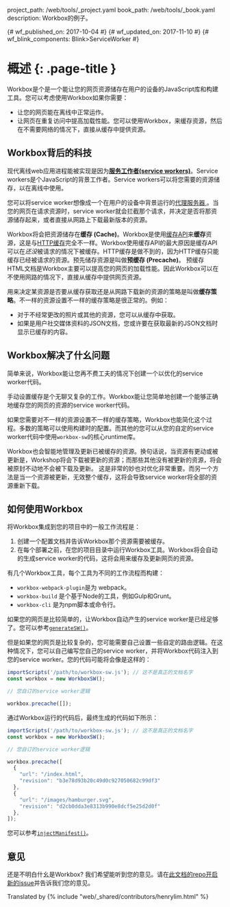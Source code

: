 project_path: /web/tools/_project.yaml
book_path: /web/tools/_book.yaml
description: Workbox的例子。

{# wf_published_on: 2017-10-04 #}
{# wf_updated_on: 2017-11-10 #}
{# wf_blink_components: Blink>ServiceWorker #}

# 概述 {: .page-title }

Workbox是个是一个能让您的网页资源储存在用户的设备的JavaScript库和构建工具。您可以考虑使用Workbox如果你需要：

- 让您的网页能在离线中正常运作。
- 让网页在重复访问中提高加载性能。您可以使用Workbox，来缓存资源，然后在不需要网络的情况下，直接从缓存中提供资源。

## Workbox背后的科技

现代离线web应用进程能被实现是因为[**服务工作者(service workers)**](/web/fundamentals/getting-started/primers/service-workers)。Service workers是个JavaScript的背景工作者。Service workers可以将您需要的资源储存，以在离线中使用。

您可以将service worker想像成一个在用户的设备中背景运行的[代理服务器 ](https://en.wikipedia.org/wiki/Proxy_server)。当您的网页在请求资源时，service worker就会拦截那个请求，并决定是否将那资源储存起来，或者直接从网路上下载最新版本的资源。

Workbox将会把资源储存在**缓存 (Cache)**。Workbox是使用[缓存API](https://developer.mozilla.org/en-US/docs/Web/API/Cache)来**缓存**资源，这是与[HTTP缓存](/web/fundamentals/performance/optimizing-content-efficiency/http-caching)完全不一样。Workbox使用缓存API的最大原因是缓存API可以在*还没*被请求的情况下被缓存。HTTP缓存是做不到的，因为HTTP缓存只能缓存已经被请求的资源。预先储存资源是叫做**预缓存 (Precache)**。 预缓存 HTML文档是Workbox主要可以提高您的网页的加载性能。因此Workbox可以在不使用网路的情况下，直接从缓存中提供网页资源。

用来决定某资源是否要从缓存获取还是从网路下载新的资源的策略是叫做**缓存策略**。不一样的资源设置不一样的缓存策略是很正常的。例如：

- 对于不经常更改的照片或其他的资源，您可以从缓存中获取。
- 如果是用户社交媒体资料的JSON文档，您或许要在获取最新的JSON文档时显示已缓存的内容。

## Workbox解决了什幺问题

简单来说，Workbox能让您再不费工夫的情况下创建一个以优化的service worker代码。

手动设置缓存是个无聊又复杂的工作。Workbox能让您简单地创建一个能够正确地缓存您的网页的资源的service worker代码。

如果您需要对不一样的资源设置不一样的缓存策略，Workbox也能简化这个过程。多数的策略可以使用构建时的配置。而其他的您可以从您的自定的service worker代码中使用`workbox-sw`的核心runtime库。

Workbox也会智能地管理及更新已被缓存的资源。换句话说，当资源有更动或被更新是，Workshop将会下载被更新的资源；而那些其他没有被更新的资源，将会被原封不动地不会被下载及更新。 这是非常的妙也对优化非常重要。而另一个方法是当一个资源被更新，无效整个缓存，这将会导致service worker将全部的资源重新下载。

## 如何使用Workbox

将Workbox集成到您的项目中的一般工作流程是：

1. 创建一个配置文档并告诉Workbox那个资源需要被缓存。
2. 在每个部署之前，在您的项目目录中运行Workbox工具。Workbox将会自动的生成service worker的代码，这将会用来缓存及更新网页的资源。

有几个Workbox工具，每个工具为不同的工作流程而构建：

- `workbox-webpack-plugin`是为 webpack。
- `workbox-build` 是个基于Node的工具，例如Gulp和Grunt。
- `workbox-cli` 是为npm脚本或命令行。

如果您的网页是比较简单的，让Workbox自动产生的service worker是已经足够了。您可以参考[`generateSW()`](reference-docs/latest/module-workbox-build.html#.generateSW)。

但是如果您的网页是比较复杂的，您可能需要自己设置一些自定的路由逻辑。在这种情况下，您可以自己编写您自己的service worker，并将Workbox代码注入到您的service worker。您的代码可能将会像是这样的：

```javascript
importScripts('/path/to/workbox-sw.js'); // 这不是真正的文档名字
const workbox = new WorkboxSW();

// 您自订的service worker逻辑

workbox.precache([]);
```

通过Workbox运行的代码后，最终生成的代码如下所示：

```javascript
importScripts('/path/to/workbox-sw.js'); // 这不是真正的文档名字
const workbox = new WorkboxSW();

// 您自订的service worker逻辑

workbox.precache([
  {
    "url": "/index.html",
    "revision": "b3e78d93b20c49d0c927050682c99df3"
  },
  {
    "url": "/images/hamburger.svg",
    "revision": "d2cb0dda3e8313b990e8dcf5e25d2d0f"
  },
]);
```

您可以参考[`injectManifest()`](reference-docs/latest/module-workbox-build.html#.injectManifest)。

## 意见

还是不明白什幺是Workbox? 我们希望能听到您的意见。请在[此文档的repo开启新的issue](https://github.com/GoogleChrome/workbox-microsite/issues/new?title=%5BOverview%5D)并告诉我们您的意见。

Translated by {% include "web/_shared/contributors/henrylim.html" %}
